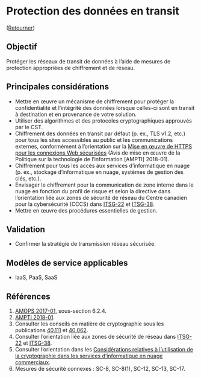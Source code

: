 # Protection des données en transit

([Retourner](/README.md#résumé---30-premiers-jours))

## Objectif

Protéger les réseaux de transit de données à l’aide de mesures de protection appropriées de chiffrement et de réseau.

## Principales considérations

* Mettre en œuvre un mécanisme de chiffrement pour protéger la confidentialité et l’intégrité des données lorsque celles-ci sont en transit à destination et en provenance de votre solution.
* Utiliser des algorithmes et des protocoles cryptographiques approuvés par le CST.
* Chiffrement des données en transit par défaut (p. ex., TLS v1.2, etc.) pour tous les sites accessibles au public et les communications externes, conformément à l’orientation sur la [Mise en œuvre de HTTPS pour les connexions Web sécurisées](https://www.canada.ca/fr/gouvernement/systeme/gouvernement-numerique/technologiques-modernes-nouveaux/avis-mise-oeuvre-politique/mise-oeuvre-https-connexions-web-securisees-ampti.html) (Avis de mise en œuvre de la Politique sur la technologie de l’information [AMPTI] 2018-01).
* Chiffrement pour tous les accès aux services d’informatique en nuage (p. ex., stockage d’informatique en nuage, systèmes de gestion des clés, etc.).
* Envisager le chiffrement pour la communication de zone interne dans le nuage en fonction du profil de risque et selon la directive dans l’orientation liée aux zones de sécurité de réseau du Centre canadien pour la cybersécurité (CCCS) dans [ITSG-22](https://cyber.gc.ca/sites/default/files/publications/itsg-22-fra_4.pdf) et [ITSG-38](https://cyber.gc.ca/fr/orientation/considerations-de-conception-relatives-au-positionnement-des-services-dans-les-zones).
* Mettre en œuvre des procédures essentielles de gestion.

## Validation

* Confirmer la stratégie de transmission réseau sécurisée.

## Modèles de service applicables

* IaaS, PaaS, SaaS

## Références

1. [AMOPS 2017-01](https://www.canada.ca/fr/gouvernement/systeme/gouvernement-numerique/innovations-gouvernementales-numeriques/services-informatique-nuage/orientation-utilisation-securisee-services-commerciaux-informatique-nuage-amops.html), sous-section 6.2.4.
2. [AMPTI 2018-01](https://www.canada.ca/fr/gouvernement/systeme/gouvernement-numerique/technologiques-modernes-nouveaux/avis-mise-oeuvre-politique/mise-oeuvre-https-connexions-web-securisees-ampti.html).
3. Consulter les conseils en matière de cryptographie sous les publications [40.111](https://cyber.gc.ca/fr/orientation/algorithmes-cryptographiques-pour-linformation-non-classifie-protege-et-protege-b) et [40.062](https://cyber.gc.ca/sites/default/files/publications/itsap40062-fr_0.pdf).
4. Consulter l’orientation liée aux zones de sécurité de réseau dans [ITSG-22](https://cyber.gc.ca/sites/default/files/publications/itsg-22-fra_4.pdf) et [ITSG-38](https://cyber.gc.ca/fr/orientation/considerations-de-conception-relatives-au-positionnement-des-services-dans-les-zones).
5. Consulter l’orientation dans les [Considérations relatives à l’utilisation de la cryptographie dans les services d’informatique en nuage commerciaux](https://www.canada.ca/fr/gouvernement/systeme/gouvernement-numerique/innovations-gouvernementales-numeriques/services-informatique-nuage/consideration-utilisation-crrptographie-services-informatique-nauge.html).
6. Mesures de sécurité connexes : SC-8, SC-8(1), SC-12, SC-13, SC-17.
